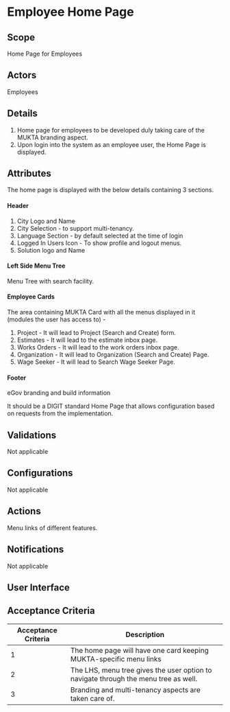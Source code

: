 # Employee Home Page

## Scope

Home Page for Employees

## Actors

Employees

## Details

1. Home page for employees to be developed duly taking care of the MUKTA branding aspect.
2. Upon login into the system as an employee user, the Home Page is displayed.

## Attributes

The home page is displayed with the below details containing 3 sections.

#### **Header**

1. City Logo and Name
2. City Selection - to support multi-tenancy.
3. Language Section - by default selected at the time of login
4. Logged In Users Icon - To show profile and logout menus.
5. Solution logo and Name

#### **Left Side Menu Tree**

Menu Tree with search facility.

#### Employee Cards

The area containing MUKTA Card with all the menus displayed in it (modules the user has access to) -

1. Project - It will lead to Project (Search and Create) form.
2. Estimates - It will lead to the estimate inbox page.
3. Works Orders - It will lead to the work orders inbox page.
4. Organization - It will lead to Organization (Search and Create) Page.
5. Wage Seeker - It will lead to Search Wage Seeker Page.

#### **Footer**

eGov branding and build information

It should be a DIGIT standard Home Page that allows configuration based on requests from the implementation.

## Validations

Not applicable

## Configurations

Not applicable

## Actions

Menu links of different features.

## Notifications

Not applicable

## User Interface



## Acceptance Criteria

| Acceptance Criteria | Description                                                                         |
| ------------------- | ----------------------------------------------------------------------------------- |
| 1                   | The home page will have one card keeping MUKTA-specific menu links                  |
| 2                   | The LHS, menu tree gives the user option to navigate through the menu tree as well. |
| 3                   | Branding and multi-tenancy aspects are taken care of.                               |


